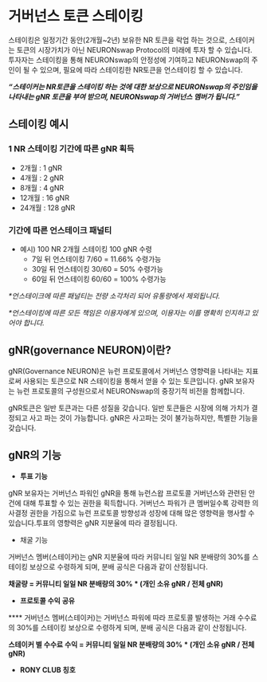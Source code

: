 # 거버넌스 토큰 스테이킹

스테이킹은 일정기간 동안(2개월\~2년) 보유한 NR 토큰을 락업 하는 것으로, 스테이커는 토큰의 시장가치가 아닌 NEURONswap Protocol의 미래에 투자 할 수 있습니다. 투자자는 스테이킹을 통해 NEURONswap의 안정성에 기여하고 NEURONswap의 주인이 될 수 있으며, 필요에 따라 스테이킹한 NR토큰을 언스테이킹 할 수 있습니다.

_**“스테이커는 NR토큰을 스테이킹 하는 것에 대한 보상으로 NEURONswap의 주인임을 나타내는 gNR 토큰을 부여 받으며, NEURONswap의 거버넌스 멤버가 됩니다.”**_

## 스테이킹 예시

### **1 NR 스테이킹 기간에 따른 gNR 획득**

* 2개월 : 1 gNR
* 4개월 : 2 gNR
* 8개월 : 4 gNR
* 12개월 : 16 gNR
* 24개월 : 128 gNR

### **기간에 따른 언스테이크 패널티**

* 예시) 100 NR 2개월 스테이킹 100 gNR 수령
  * 7일 뒤 언스테이킹 7/60 = 11.66% 수령가능
  * 30일 뒤 언스테이킹 30/60 = 50% 수령가능
  * 60일 뒤 언스테이킹 60/60 = 100% 수령가능

_\*언스테이크에 따른 패널티는 전량 소각처리 되어 유통량에서 제외됩니다._

_\*언스테이킹에 따른 모든 책임은 이용자에게 있으며, 이용자는 이를 명확히 인지하고 있어야 합니다._



## **gNR(governance NEURON)이란?**

gNR(Governance NEURON)은 뉴런 프로토콜에서 거버넌스 영향력을 나타내는 지표로써 사용되는 토큰으로 NR 스테이킹을 통해서 얻을 수 있는 토큰입니다. gNR 보유자는 뉴런 프로토콜의 구성원으로서 NEURONswap의 중장기적 비전을 함께합니다.

gNR토큰은 일반 토큰과는 다른 성질을 갖습니다. 일반 토큰들은 시장에 의해 가치가 결정되고 사고 파는 것이 가능합니다. gNR은 사고파는 것이 불가능하지만, 특별한 기능을 갖습니다.



## **gNR의 기능**  &#x20;

* **투표 기능**

&#x20; gNR 보유자는 거버넌스 파워인 gNR을 통해 뉴런스왑 프로토콜 거버넌스와 관련된 안건에 대해 투표할 수 있는 권한을 획득합니다. 거버넌스 파워가 큰 멤버일수록 강력한 의사결정 권한을 가짐으로 뉴런 프로토콜 방향성과 성장에 대해 많은 영향력을 행사할 수 있습니다.투표의 영향력은 gNR 지분율에 따라 결정됩니다.

* 채굴 기능

거버넌스 멤버(스테이커)는 gNR 지분율에 따라 커뮤니티 일일 NR 분배량의 30%를 스테이킹 보상으로 수령하게 되며, 분배 공식은 다음과 같이 산정됩니다.

**채굴량 = 커뮤니티 일일 NR 분배량의 30% \*  (개인 소유 gNR / 전체 gNR)**

* **프로토콜 수익 공유**

&#x20;**** 거버넌스 멤버(스테이커)는 거버넌스 파워에 따라 프로토콜 발생하는 거래 수수료의 30%를 스테이킹 보상으로 수령하게 되며, 분배 공식은 다음과 같이 산정됩니다.

**스테이커 별 수수료 수익 = 커뮤니티 일일 NR 분배량의 30% \* (개인 소유 gNR / 전체 gNR)**

* **RONY CLUB 칭호**
